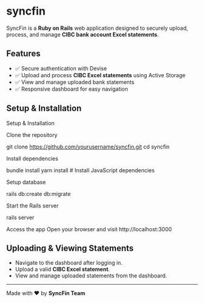 # syncfin

SyncFin is a **Ruby on Rails** web application designed to securely upload, process, and manage **CIBC bank account Excel statements**.

## Features

- ✅ Secure authentication with Devise
- ✅ Upload and process **CIBC Excel statements** using Active Storage
- ✅ View and manage uploaded bank statements
- ✅ Responsive dashboard for easy navigation

## Setup & Installation

Setup & Installation

Clone the repository

git clone https://github.com/yourusername/syncfin.git
cd syncfin

Install dependencies

bundle install
yarn install  # Install JavaScript dependencies

Setup database

rails db:create db:migrate

Start the Rails server

rails server

Access the app
Open your browser and visit http://localhost:3000


## Uploading & Viewing Statements

- Navigate to the dashboard after logging in.
- Upload a valid **CIBC Excel statement**.
- View and manage uploaded statements from the dashboard.


---
Made with ❤️ by **SyncFin Team**

